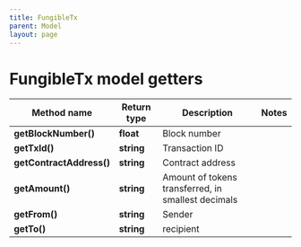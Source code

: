 ```yaml
---
title: FungibleTx
parent: Model
layout: page
---
```


# FungibleTx model getters

Method name | Return type | Description | Notes
------------ | ------------- | ------------- | -------------
**getBlockNumber()** | **float** | Block number |
**getTxId()** | **string** | Transaction ID |
**getContractAddress()** | **string** | Contract address |
**getAmount()** | **string** | Amount of tokens transferred, in smallest decimals |
**getFrom()** | **string** | Sender |
**getTo()** | **string** | recipient |

